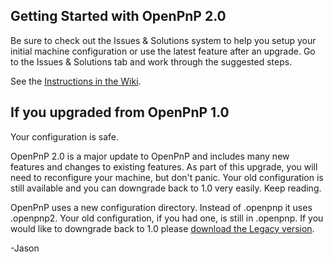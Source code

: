 ## Getting Started with OpenPnP 2.0

Be sure to check out the Issues & Solutions system to help you setup your initial machine
configuration or use the latest feature after an upgrade. Go to the Issues & Solutions tab and work 
through the suggested steps. 

See the [Instructions in the Wiki](https://github.com/openpnp/openpnp/wiki/Issues-and-Solutions).

## If you upgraded from OpenPnP 1.0

Your configuration is safe.

OpenPnP 2.0 is a major update to OpenPnP and includes many new features and changes to existing
features. As part of this upgrade, you will need to reconfigure your machine, but don't panic. Your
old configuration is still available and you can downgrade back to 1.0 very easily. Keep reading.

OpenPnP uses a new configuration directory. Instead of .openpnp it uses .openpnp2. Your old
configuration, if you had one, is still in .openpnp. If you would like to downgrade back to
1.0 please [download the Legacy version](https://openpnp.org/downloads/).

-Jason
